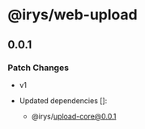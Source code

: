 # @irys/web-upload

## 0.0.1

### Patch Changes

- v1

- Updated dependencies []:
  - @irys/upload-core@0.0.1


